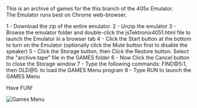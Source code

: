This is an archive of games for the this branch of the 405x Emulator.  
The Emulator runs best on Chrome web-browser.

1 - Download the zip of the entire emulator.
2 - Unzip the emulator
3 - Browse the emulator folder and double-click the jsTektronix4051.html file to launch the Emulator in a browser tab
4 - Click the Start button at the bottom to turn on the Emulator (optionally click the Mute button first to disable the speaker)
5 - Click the Storage button, then Click the Restore button.  Select the "archive.tape" file in the GAMES folder
6 - Now Click the Cancel button to close the Storage window
7 - Type the following commands: FIND@5:1, then OLD@5: to load the GAMES Menu program
8 - Type RUN to launch the GAMES Menu

Have FUN!

![Games Menu](./4052%20and%204054%20highlighted.jpg)
